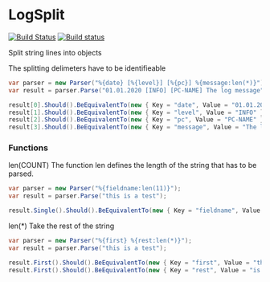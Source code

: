 # LogSplit
[![Build Status](https://travis-ci.org/WickedFlame/LogSplit.svg?branch=master)](https://travis-ci.org/WickedFlame/LogSplit)
[![Build status](https://ci.appveyor.com/api/projects/status/5xsg81nvy8xwval0?svg=true)](https://ci.appveyor.com/project/chriswalpen/logsplit)

Split string lines into objects

The splitting delimeters have to be identifieable

```csharp
var parser = new Parser("%{date} [%{level}] [%{pc}] %{message:len(*)}");
var result = parser.Parse("01.01.2020 [INFO] [PC-NAME] The log message");

result[0].Should().BeEquivalentTo(new { Key = "date", Value = "01.01.2020" });
result[1].Should().BeEquivalentTo(new { Key = "level", Value = "INFO" });
result[2].Should().BeEquivalentTo(new { Key = "pc", Value = "PC-NAME" });
result[3].Should().BeEquivalentTo(new { Key = "message", Value = "The log message" });
```

### Functions
len(COUNT)
The function len defines the length of the string that has to be parsed.

```csharp
var parser = new Parser("%{fieldname:len(11)}");
var result = parser.Parse("this is a test");

result.Single().Should().BeEquivalentTo(new { Key = "fieldname", Value = "this is a t" });
```

len(*)
Take the rest of the string
```csharp
var parser = new Parser("%{first} %{rest:len(*)}");
var result = parser.Parse("this is a test");

result.First().Should().BeEquivalentTo(new { Key = "first", Value = "this" });
result.First().Should().BeEquivalentTo(new { Key = "rest", Value = "is a test" });
```